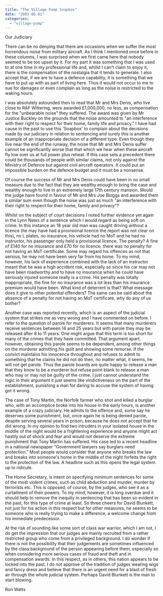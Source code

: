 ```yaml
---
title: "The Village Pump Soapbox"
date: "2003-06-01"
categories: 
  - "village-pump"
---
```


Our Judiciary

There can be no denying that there are occasions when we suffer the most horrendous noise from military aircraft. As I think I mentioned once before in these columns, I was surprised when we first came here that nobody seemed to be too upset by it. For my part it was something that I was used to at one time in my professional life and, whilst I can't claim to enjoy it, there is the compensation of the nostalgia that it tends to generate. I also accept that, if we are to have a defence capability, it is something that we have to put up with as part of living here. Thus it would not occur to me to sue for damages or even complain as long as the noise is restricted to the waking hours.

I was absolutely astounded then to read that Mr and Mrs Denis, who live close to RAF Wittering, were awarded £1,000,000, no less, as compensation for the "unbearable noise" they suffered. The award was given by Mr Justice Buckley on the grounds that the noise amounted to "an interference with their right to respect for their home, family life and privacy." I have had cause in the past to use this 'Soapbox' to complain about the decisions made by our judiciary in relation to sentencing and surely this is another example of an inappropriate decision of a different type. Even though they live near the end of the runway, the noise that Mr and Mrs Denis suffer cannot be significantly worse that that which we hear when these aircraft fly low over us at full power plus reheat. If this case sets a precedent there could be thousands of people with similar claims, not only against the Ministry of Defence but against civil aircraft operators. It could put an impossible burden on the defence budget and it must be a nonsense.

Of course the success of Mr and Mrs Denis could have been in no small measure due to the fact that they are wealthy enough to bring the case and wealthy enough to live in an extremely large 17th century mansion. Would the judge have found in favour of Mr and Mrs Joe Bloggs and awarded them a similar sum even though the noise was just as much "an interference with their right to respect for their home, family and privacy"?

Whilst on the subject of court decisions I noted further evidence yet again in the Lynn News of a sentence which I would regard as being soft on crime. In this instance an 18 year old man was caught driving without a licence (he may have had a provisional licence the report was not clear on this), no L plates, no insurance, his vehicle had no MoT and he had no instructor, his passenger only held a provisional licence. The penalty? A fine of £140 for no insurance and £70 for no licence, there was no penalty for not having an MoT certificate. Some may regard his offences as not that serious, he may not have been very far from his home. To my mind, however, his lack of experience combined with the lack of an instructor meant that he was a high accident risk, especially so since his car may not have been roadworthy and to have no insurance when he could have seriously injured someone really is a crime. His penalty was totally inappropriate, the fine for no insurance was a lot less than his insurance premium would have been. What kind of deterrent is that? What message does it give to other potential offenders? The same can be said about the absence of a penalty for not having an MoT certificate, why do any of us bother?

Another case was reported recently, which is an aspect of the judicial system that strikes me as very wrong and I have commented on before. I refer to the question of parole for murderers. It seems that many murderers receive sentences between 14 and 25 years but with parole they may be released after 8 to 11 years. One might argue that this term is too short for many of the crimes that they have committed. That argument apart, however, obtaining this parole seems to be dependent, among other things on the murderer admitting his guilt and showing some remorse. If the convict maintains his innocence throughout and refuses to admit to something that he claims he did not do then, no matter what, it seems, he will not get parole. Thus the parole boards are quite happy to release a man that they know to be a murderer but refuse point blank to release a man who may or may not be guilty of the crime. I just cannot understand the logic in their argument it just seems like vindictiveness on the part of the establishment, punishing a man for daring to accuse the system of having got it wrong.

The case of Tony Martin, the Norfolk farmer who shot and killed a burglar who, with an accomplice broke into his house in the early hours, is another example of a crazy judiciary. He admits to the offence and, some say he deserves some punishment, but, once again he is being denied parole, despite serving several years in prison, because he does not accept that he did wrong. In my opinion to find two intruders in your isolated house in the middle of the night would be a frightening experience and anyone might act hastily out of shock and fear and would not deserve the extreme punishment that Tony Martin has suffered. His case led to a recent headline in a national newspaper "Government lawyers say burglars need protection." Most people would consider that anyone who breaks the law and breaks into someone's home in the middle of the night forfeits the right to the protection of the law. A headline such as this opens the legal system up to ridicule.

The Home Secretary, is intent on specifying minimum sentences for some of the most violent crimes, such as child abduction and murder, murder by terrorists etc. This is opposed, of course, by the judges, who see it as a curtailment of their powers. To my mind, however, it is long overdue and it should help to remove the inequity in sentencing that has been so evident in the past, for this type of crime at least. So three cheers for David Blunkett, not just for his action in this respect but for other measures, he seems to be someone who is really trying to make a difference, a welcome change from his immediate predecessor.

At the risk of sounding like some sort of class war warrior, which I am not, I do get the impression that our judges are mainly recruited from a rather restricted group who come from a privileged background. I do wonder if there is not the possibility that their judgements are sometimes influenced by the class background of the person appearing before them, especially so when considering more serious cases of fraud and theft and in compensation awards. In this respect, as in others, this nation appears to be locked into the past. I do not approve of the tradition of judges wearing wigs and fancy dress and believe that there is an urgent need for a blast of fresh air through the whole judicial system. Perhaps David Blunkett is the man to start blowing.

Ron Watts
